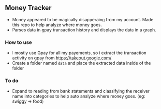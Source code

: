 ## Money Tracker

- Money appeared to be magically disapperaing from my account. Made this repo to help analyze where money goes.
- Parses data in gpay transaction history and displays the data in a graph.

### How to use

- I mostly use Gpay for all my payements, so i extract the transaction activity on gpay from https://takeout.google.com/
- Create a folder named ```data```  and place the extracted data inside of the folder

### To do

- Expand to reading from bank statements and classifying the receiver name into categories to help auto analyze where money goes. (eg: swiggy -> food)
